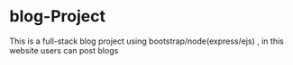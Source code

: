 # blog-Project
This is a full-stack blog project using bootstrap/node(express/ejs) , in this website users can post blogs
